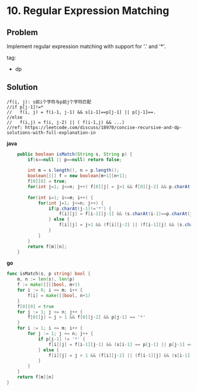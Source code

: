 # 10. Regular Expression Matching

## Problem

Implement regular expression matching with support for '.' and '*'.

tag:
- dp

## Solution

    /f(i, j): s前i个字符与p前j个字符匹配
    //if p[j-1]!=*  
    //   f(i, j) = f(i-1, j-1) && s[i-1]==p[j-1] || p[j-1]==. 
    //else
    //   f(i,j) = f(i, j-2) || ( f(i-1,j) && ...)
    //ref: https://leetcode.com/discuss/18970/concise-recursive-and-dp-solutions-with-full-explanation-in

**java**
```java
    public boolean isMatch(String s, String p) {
        if(s==null || p==null) return false;
        
        int m = s.length(), n = p.length();
        boolean[][] f = new boolean[m+1][n+1];
        f[0][0] = true;
        for(int j=1; j<=n; j++) f[0][j] = j>1 && f[0][j-2] && p.charAt(j-1)=='*';
        
        for(int i=1; i<=m; i++) {
            for(int j=1; j<=n; j++) {
                if(p.charAt(j-1)!='*') {
                    f[i][j] = f[i-1][j-1] && (s.charAt(i-1)==p.charAt(j-1) || p.charAt(j-1)=='.');
                } else {
                    f[i][j] = j>1 && (f[i][j-2] || (f[i-1][j] && (s.charAt(i-1)==p.charAt(j-2)||p.charAt(j-2)=='.')));
                }
            }
        }
        return f[m][n];
    }
```

**go**
```go
func isMatch(s, p string) bool {
	m, n := len(s), len(p)
	f := make([][]bool, m+1)
	for i := 0; i <= m; i++ {
		f[i] = make([]bool, n+1)
	}
	f[0][0] = true
	for j := 1; j <= n; j++ {
		f[0][j] = j > 1 && f[0][j-2] && p[j-1] == '*'
	}
	for i := 1; i <= m; i++ {
		for j := 1; j <= n; j++ {
			if p[j-1] != '*' {
				f[i][j] = f[i-1][j-1] && (s[i-1] == p[j-1] || p[j-1] == '.')
			} else {
				f[i][j] = j > 1 && (f[i][j-2] || (f[i-1][j] && (s[i-1] == p[j-2] || p[j-2] == '.')))
			}
		}
	}
	return f[m][n]
}
```